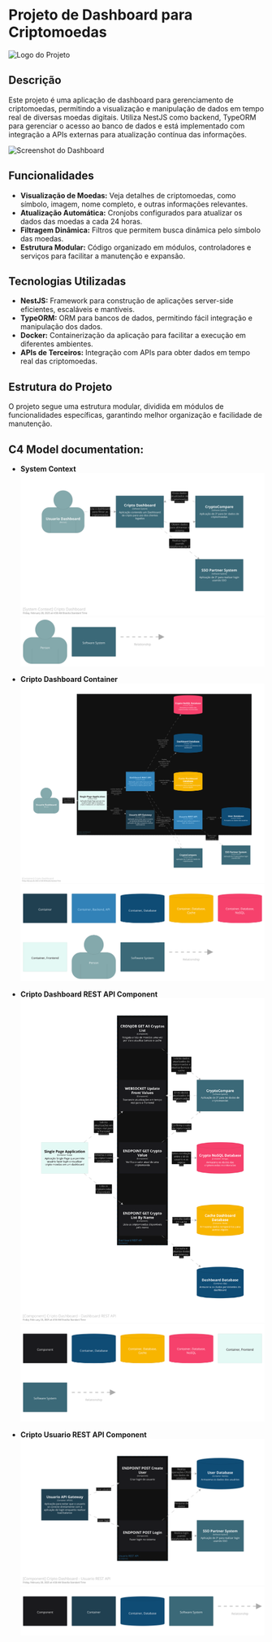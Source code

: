 # Projeto de Dashboard para Criptomoedas

![Logo do Projeto](./doc/logo.svg)

## Descrição
Este projeto é uma aplicação de dashboard para gerenciamento de criptomoedas, permitindo a visualização e manipulação de dados em tempo real de diversas moedas digitais. Utiliza NestJS como backend, TypeORM para gerenciar o acesso ao banco de dados e está implementado com integração a APIs externas para atualização contínua das informações.

![Screenshot do Dashboard](./doc/dashboard.png)

## Funcionalidades
- **Visualização de Moedas:** Veja detalhes de criptomoedas, como símbolo, imagem, nome completo, e outras informações relevantes.
- **Atualização Automática:** Cronjobs configurados para atualizar os dados das moedas a cada 24 horas.
- **Filtragem Dinâmica:** Filtros que permitem busca dinâmica pelo símbolo das moedas.
- **Estrutura Modular:** Código organizado em módulos, controladores e serviços para facilitar a manutenção e expansão.

## Tecnologias Utilizadas
- **NestJS:** Framework para construção de aplicações server-side eficientes, escaláveis e mantíveis.
- **TypeORM:** ORM para bancos de dados, permitindo fácil integração e manipulação dos dados.
- **Docker:** Containerização da aplicação para facilitar a execução em diferentes ambientes.
- **APIs de Terceiros:** Integração com APIs para obter dados em tempo real das criptomoedas.

## Estrutura do Projeto
O projeto segue uma estrutura modular, dividida em módulos de funcionalidades específicas, garantindo melhor organização e facilidade de manutenção.

## C4 Model documentation:
- **System Context**
![Contexto do sistema](./doc/structurizr-99861-DashCriptoContext.svg)
![legenda sistema](./doc/structurizr-99861-DashCriptoContext-key.svg)

- **Cripto Dashboard Container**
![Container Dashboard Application](./doc/structurizr-99861-DashCriptoContainer.svg)
![legenda container](./doc/structurizr-99861-DashCriptoContainer-key.svg)

- **Cripto Dashboard REST API Component**
![Component Dashboard REST API](./doc/structurizr-99861-DashCriptoApi.svg)
![legenda componente dashboard](./doc/structurizr-99861-DashCriptoApi-key.svg)

- **Cripto Usuario REST API Component**
![Component Usuario REST API](./doc/structurizr-99861-DashUserApi.svg)
![legenda componente usuario](./doc/structurizr-99861-DashUserApi-key.svg)